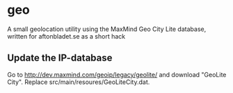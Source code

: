 geo
===

A small geolocation utility using the MaxMind Geo City Lite database, written for aftonbladet.se as a short hack

Update the IP-database
---

Go to http://dev.maxmind.com/geoip/legacy/geolite/ and download "GeoLite City". Replace src/main/resoures/GeoLiteCity.dat.
